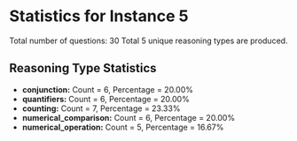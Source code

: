 # Statistics for Instance 5
Total number of questions: 30
Total 5 unique reasoning types are produced.
## Reasoning Type Statistics
- **conjunction:** Count = 6, Percentage = 20.00%
- **quantifiers:** Count = 6, Percentage = 20.00%
- **counting:** Count = 7, Percentage = 23.33%
- **numerical_comparison:** Count = 6, Percentage = 20.00%
- **numerical_operation:** Count = 5, Percentage = 16.67%
